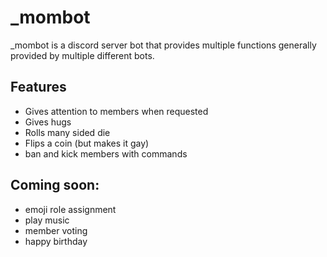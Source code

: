 # _mombot

_mombot is a discord server bot that provides multiple functions generally provided by multiple different bots.

## Features

- Gives attention to members when requested
- Gives hugs
- Rolls many sided die
- Flips a coin (but makes it gay)
- ban and kick members with commands

## Coming soon:

- emoji role assignment
- play music
- member voting
- happy birthday